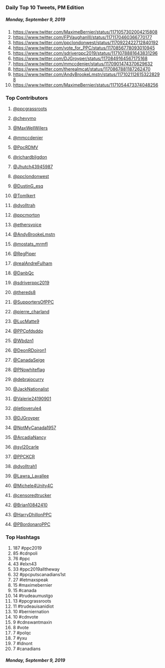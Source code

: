 ### Daily Top 10 Tweets, PM Edition
##### Monday, September 9, 2019
 1) https://www.twitter.com/MaximeBernier/status/1171057302004215808
 2) https://www.twitter.com/FPVaughanIII/status/1171170460366770177
 3) https://www.twitter.com/ppclondonwest/status/1170922422712840192
 4) https://www.twitter.com/vote_for_PPC/status/1170856778093010945
 5) https://www.twitter.com/sdriverppc2019/status/1171078881643831296
 6) https://www.twitter.com/DJGroyper/status/1170849164567175168
 7) https://www.twitter.com/mmccdenier/status/1170901474370629632
 8) https://www.twitter.com/therealmcat/status/1170867881187262470
 9) https://www.twitter.com/AndyBrookeLmstn/status/1171021126153228298
10) https://www.twitter.com/MaximeBernier/status/1171054473374048256

### Top Contributors
  1) [@ppcgrassroots](https://www.twitter.com/ppcgrassroots)
  2) [@chevymo](https://www.twitter.com/chevymo)
  3) [@MaxWellWilers](https://www.twitter.com/MaxWellWilers)
  4) [@mmccdenier](https://www.twitter.com/mmccdenier)
  5) [@PpcRDMV](https://www.twitter.com/PpcRDMV)
  6) [@richardbligdon](https://www.twitter.com/richardbligdon)
  7) [@Jhutch43945987](https://www.twitter.com/Jhutch43945987)
  8) [@ppclondonwest](https://www.twitter.com/ppclondonwest)
  9) [@DustinG_esq](https://www.twitter.com/DustinG_esq)
 10) [@TomIkert](https://www.twitter.com/TomIkert)

 11) [@dyolltrah](https://www.twitter.com/dyolltrah)
 12) [@ppcmorton](https://www.twitter.com/ppcmorton)
 13) [@ethersvoice](https://www.twitter.com/ethersvoice)
 14) [@AndyBrookeLmstn](https://www.twitter.com/AndyBrookeLmstn)
 15) [@mostats_mrmfl](https://www.twitter.com/mostats_mrmfl)
 16) [@RegPiper](https://www.twitter.com/RegPiper)
 17) [@realAndreFulham](https://www.twitter.com/realAndreFulham)
 18) [@DanbQc](https://www.twitter.com/DanbQc)
 19) [@sdriverppc2019](https://www.twitter.com/sdriverppc2019)
 20) [@thereds8](https://www.twitter.com/thereds8)

 21) [@SupportersOfPPC](https://www.twitter.com/SupportersOfPPC)
 22) [@pierre_charland](https://www.twitter.com/pierre_charland)
 23) [@LucMatte9](https://www.twitter.com/LucMatte9)
 24) [@PPCpfdsddo](https://www.twitter.com/PPCpfdsddo)
 25) [@Wbdzn1](https://www.twitter.com/Wbdzn1)
 26) [@DeonRDoiron1](https://www.twitter.com/DeonRDoiron1)
 27) [@CanadaSeige](https://www.twitter.com/CanadaSeige)
 28) [@PNowhiteflag](https://www.twitter.com/PNowhiteflag)
 29) [@debrajocurry](https://www.twitter.com/debrajocurry)
 30) [@JackNationalist](https://www.twitter.com/JackNationalist)

 31) [@Valerie24190901](https://www.twitter.com/Valerie24190901)
 32) [@letloverule4](https://www.twitter.com/letloverule4)
 33) [@DJGroyper](https://www.twitter.com/DJGroyper)
 34) [@NotMyCanada1957](https://www.twitter.com/NotMyCanada1957)
 35) [@ArcadiaNancy](https://www.twitter.com/ArcadiaNancy)
 36) [@syl20carle](https://www.twitter.com/syl20carle)
 37) [@PPCKCR](https://www.twitter.com/PPCKCR)
 38) [@dyolltrah1](https://www.twitter.com/dyolltrah1)
 39) [@Lawra_Lavallee](https://www.twitter.com/Lawra_Lavallee)
 40) [@Michele4Unity4C](https://www.twitter.com/Michele4Unity4C)

 41) [@censoredtrucker](https://www.twitter.com/censoredtrucker)
 42) [@Brian10842410](https://www.twitter.com/Brian10842410)
 43) [@HarryDhillonPPC](https://www.twitter.com/HarryDhillonPPC)
 44) [@PBordonaroPPC](https://www.twitter.com/PBordonaroPPC)


### Top Hashtags

  1) 187 #ppc2019
  2)  85 #cdnpoli
  3)  76 #ppc
  4)  43 #elxn43
  5)  33 #ppc2019alltheway
  6)  32 #ppcputscanadians1st
  7)  27 #letmaxspeak
  8)  15 #maximebernier
  9)  15 #canada
 10)  14 #trudeaumustgo
 11)  13 #ppcgrassroots
 12)  11 #trudeauisanidiot
 13)  10 #berniernation
 14)  10 #cdnvote
 15)   9 #cdnswantmaxin
 16)   8 #vote
 17)   7 #polqc
 18)   7 #yxu
 19)   7 #ldnont
 20)   7 #canadians

##### Monday, September 9, 2019

